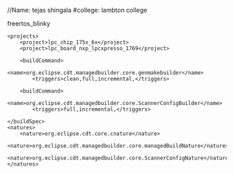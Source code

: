//Name: tejas shingala
#college: lambton college

<projectDescription>
	<name>freertos_blinky</name>
	
	<projects>
		<project>lpc_chip_175x_6x</project>
		<project>lpc_board_nxp_lpcxpresso_1769</project>

		<buildCommand>
			<name>org.eclipse.cdt.managedbuilder.core.genmakebuilder</name>
			<triggers>clean,full,incremental,</triggers>
		
		<buildCommand>
			<name>org.eclipse.cdt.managedbuilder.core.ScannerConfigBuilder</name>
			<triggers>full,incremental,</triggers>

	</buildSpec>
	<natures>
		<nature>org.eclipse.cdt.core.cnature</nature>
		<nature>org.eclipse.cdt.managedbuilder.core.managedBuildNature</nature>
		<nature>org.eclipse.cdt.managedbuilder.core.ScannerConfigNature</nature>
	</natures>
</projectDescription>
